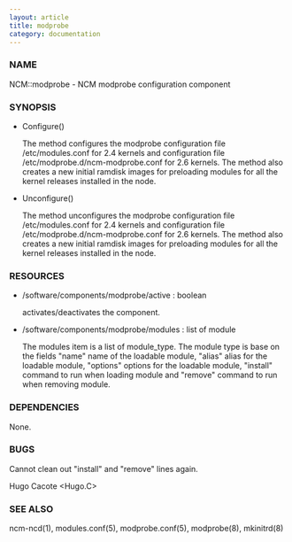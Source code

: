 ```yaml
---
layout: article
title: modprobe
category: documentation
---
```

### NAME

NCM::modprobe - NCM modprobe configuration component

### SYNOPSIS

- Configure()

    The method configures the modprobe configuration file /etc/modules.conf
    for 2.4 kernels and configuration file /etc/modprobe.d/ncm-modprobe.conf
    for 2.6 kernels. The method also creates a new initial ramdisk images for
    preloading modules for all the kernel releases installed in the node.

- Unconfigure()

    The method unconfigures the modprobe configuration file /etc/modules.conf
    for 2.4 kernels and configuration file /etc/modprobe.d/ncm-modprobe.conf
    for 2.6 kernels. The method also creates a new initial ramdisk images for
    preloading modules for all the kernel releases installed in the node.

### RESOURCES

- /software/components/modprobe/active : boolean

    activates/deactivates the component.

- /software/components/modprobe/modules : list of module

    The modules item is a list of module\_type. The module type is base on
    the fields "name" name of the loadable module, "alias" alias for the
    loadable module, "options" options for the loadable module, "install"
    command to run when loading module and "remove" command to run when
    removing module.

### DEPENDENCIES

None.

### BUGS

Cannot clean out "install" and "remove" lines again.

Hugo Cacote <Hugo.C>

### SEE ALSO

ncm-ncd(1), modules.conf(5), modprobe.conf(5), modprobe(8), mkinitrd(8)
